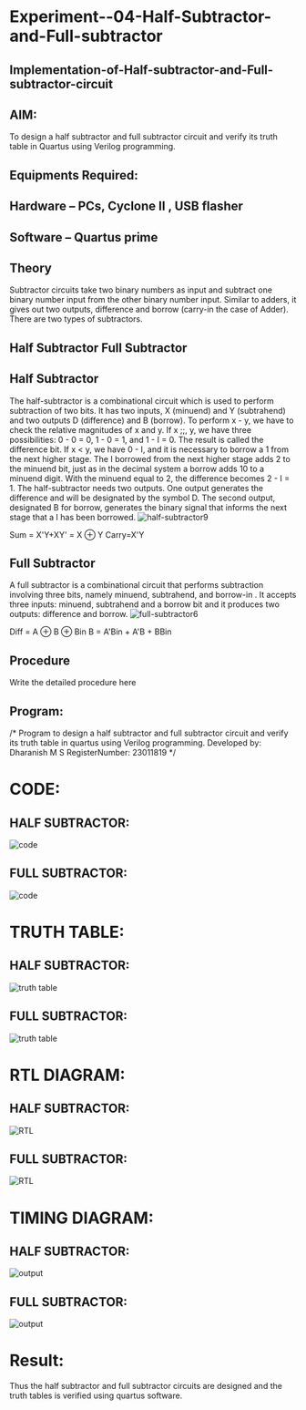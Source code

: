 # Experiment--04-Half-Subtractor-and-Full-subtractor
## Implementation-of-Half-subtractor-and-Full-subtractor-circuit
## AIM:
To design a half subtractor and full subtractor circuit and verify its truth table in Quartus using Verilog programming.

## Equipments Required:
## Hardware – PCs, Cyclone II , USB flasher
## Software – Quartus prime
## Theory
Subtractor circuits take two binary numbers as input and subtract one binary number input from the other binary number input. Similar to adders, it gives out two outputs, difference and borrow (carry-in the case of Adder). There are two types of subtractors.

## Half Subtractor Full Subtractor
## Half Subtractor
The half-subtractor is a combinational circuit which is used to perform subtraction of two bits. It has two inputs, X (minuend) and Y (subtrahend) and two outputs D (difference) and B (borrow). To perform x - y, we have to check the relative magnitudes of x and y. If x ;;, y, we have three possibilities: 0 - 0 = 0, 1 - 0 = 1, and 1 - I = 0. The result is called the difference bit. If x < y, we have 0 - I, and it is necessary to borrow a 1 from the next higher stage. The I borrowed from the next higher stage adds 2 to the minuend bit, just as in the decimal system a borrow adds 10 to a minuend digit. With the minuend equal to 2, the difference becomes 2 - I = 1. The half-subtractor needs two outputs. One output generates the difference and will be designated by the symbol D. The second output, designated B for borrow, generates the binary signal that informs the next stage that a I has been borrowed.
![half-subtractor9](https://user-images.githubusercontent.com/36288975/166112538-58c3bc7c-ee5d-4e6a-ac8d-8e8328efe27a.png)


Sum = X'Y+XY' = X ⊕ Y
Carry=X'Y

## Full Subtractor
A full subtractor is a combinational circuit that performs subtraction involving three bits, namely minuend, subtrahend, and borrow-in . It accepts three inputs: minuend, subtrahend and a borrow bit and it produces two outputs: difference and borrow. 
![full-subtractor6](https://user-images.githubusercontent.com/36288975/166112541-24c68359-3de8-4674-ae22-8272ffc385ed.png)


Diff = A ⊕ B ⊕ Bin B = A'Bin + A'B + BBin

## Procedure



Write the detailed procedure here 


## Program:
/*
Program to design a half subtractor and full subtractor circuit and verify its truth table in quartus using Verilog programming.
Developed by: Dharanish M S
RegisterNumber:  23011819
*/


# CODE:

## HALF SUBTRACTOR:

![code](https://github.com/Harevasu/Experiment--03-Half-Subtractor-and-Full-subtractor/assets/147985044/eb18ede1-071a-45ea-aa69-3e84ebcc9026)



## FULL SUBTRACTOR:

![code](https://github.com/Harevasu/Experiment--03-Half-Subtractor-and-Full-subtractor/assets/147985044/bf1a672d-8a5d-4be1-9063-e09d3263f267)


# TRUTH TABLE:

## HALF SUBTRACTOR:

![truth table](https://github.com/Harevasu/Experiment--03-Half-Subtractor-and-Full-subtractor/assets/147985044/529c9555-3c3f-43cd-ba74-e88b44682282)


## FULL SUBTRACTOR:

![truth table](https://github.com/Harevasu/Experiment--03-Half-Subtractor-and-Full-subtractor/assets/147985044/7b4c8e0e-58f0-4fd4-86a6-dcd116e9d14d)


#  RTL DIAGRAM:

## HALF SUBTRACTOR:

![RTL](https://github.com/Harevasu/Experiment--03-Half-Subtractor-and-Full-subtractor/assets/147985044/99ae69ed-a27a-460f-b1bb-340ab0dca40c)


## FULL SUBTRACTOR:

![RTL](https://github.com/Harevasu/Experiment--03-Half-Subtractor-and-Full-subtractor/assets/147985044/69e8da8a-ab13-41fb-a9e3-1444bb26323a)


# TIMING DIAGRAM:


## HALF SUBTRACTOR:

![output](https://github.com/Harevasu/Experiment--03-Half-Subtractor-and-Full-subtractor/assets/147985044/502d8234-d714-4aa2-a690-8be7fd719b77)


## FULL SUBTRACTOR:

![output](https://github.com/Harevasu/Experiment--03-Half-Subtractor-and-Full-subtractor/assets/147985044/35449a66-e255-443a-92d4-1fd9d2b6cb4e)



# Result:
Thus the half subtractor and full subtractor circuits are designed and the truth tables is verified using quartus software.
